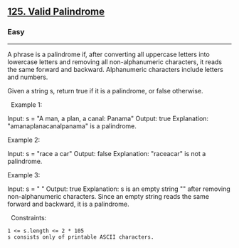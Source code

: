 <h2><a href="https://leetcode.com/problems/valid-palindrome/">125. Valid Palindrome</a></h2><h3>Easy</h3><hr>A phrase is a palindrome if, after converting all uppercase letters into lowercase letters and removing all non-alphanumeric characters, it reads the same forward and backward. Alphanumeric characters include letters and numbers.

Given a string s, return true if it is a palindrome, or false otherwise.

 
Example 1:

Input: s = "A man, a plan, a canal: Panama"
Output: true
Explanation: "amanaplanacanalpanama" is a palindrome.


Example 2:

Input: s = "race a car"
Output: false
Explanation: "raceacar" is not a palindrome.


Example 3:

Input: s = " "
Output: true
Explanation: s is an empty string "" after removing non-alphanumeric characters.
Since an empty string reads the same forward and backward, it is a palindrome.


 
Constraints:


	1 <= s.length <= 2 * 105
	s consists only of printable ASCII characters.

